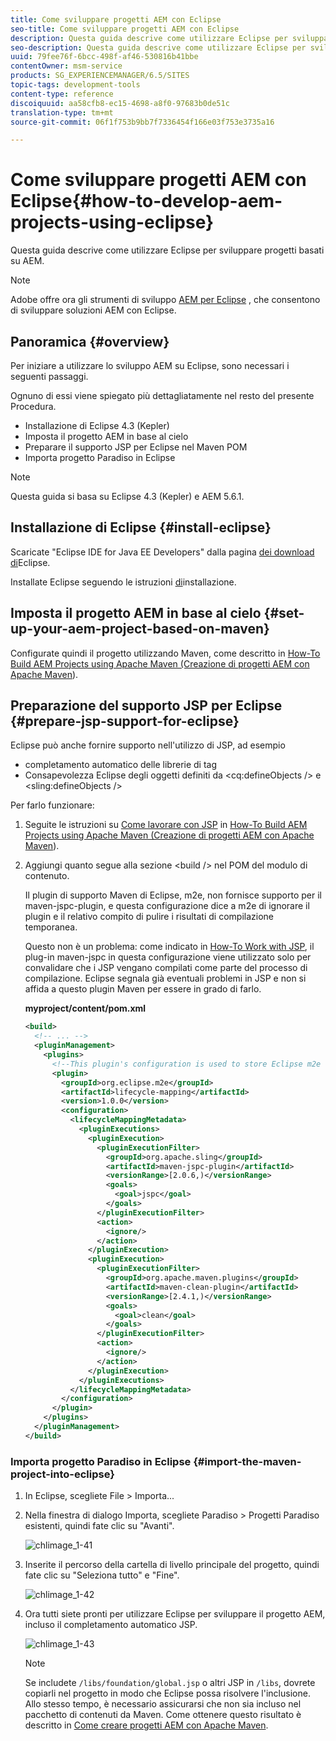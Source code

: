 ```yaml
---
title: Come sviluppare progetti AEM con Eclipse
seo-title: Come sviluppare progetti AEM con Eclipse
description: Questa guida descrive come utilizzare Eclipse per sviluppare progetti basati su AEM
seo-description: Questa guida descrive come utilizzare Eclipse per sviluppare progetti basati su AEM
uuid: 79fee76f-6bcc-498f-af46-530816b41bbe
contentOwner: msm-service
products: SG_EXPERIENCEMANAGER/6.5/SITES
topic-tags: development-tools
content-type: reference
discoiquuid: aa58cfb8-ec15-4698-a8f0-97683b0de51c
translation-type: tm+mt
source-git-commit: 06f1f753b9bb7f7336454f166e03f753e3735a16

---
```



# Come sviluppare progetti AEM con Eclipse{#how-to-develop-aem-projects-using-eclipse}

Questa guida descrive come utilizzare Eclipse per sviluppare progetti basati su AEM.

>[!NOTE]
>
>Adobe offre ora gli strumenti di sviluppo [AEM per Eclipse](/help/sites-developing/aem-eclipse.md) , che consentono di sviluppare soluzioni AEM con Eclipse.

## Panoramica {#overview}

Per iniziare a utilizzare lo sviluppo AEM su Eclipse, sono necessari i seguenti passaggi.

Ognuno di essi viene spiegato più dettagliatamente nel resto del presente Procedura.

* Installazione di Eclipse 4.3 (Kepler)
* Imposta il progetto AEM in base al cielo
* Preparare il supporto JSP per Eclipse nel Maven POM
* Importa progetto Paradiso in Eclipse

>[!NOTE]
>
>Questa guida si basa su Eclipse 4.3 (Kepler) e AEM 5.6.1.

## Installazione di Eclipse {#install-eclipse}

Scaricate &quot;Eclipse IDE for Java EE Developers&quot; dalla pagina [dei download di](https://www.eclipse.org/downloads/)Eclipse.

Installate Eclipse seguendo le istruzioni [di](https://wiki.eclipse.org/Eclipse/Installation)installazione.

## Imposta il progetto AEM in base al cielo {#set-up-your-aem-project-based-on-maven}

Configurate quindi il progetto utilizzando Maven, come descritto in [How-To Build AEM Projects using Apache Maven (Creazione di progetti AEM con Apache Maven](/help/sites-developing/ht-projects-maven.md)).

## Preparazione del supporto JSP per Eclipse {#prepare-jsp-support-for-eclipse}

Eclipse può anche fornire supporto nell&#39;utilizzo di JSP, ad esempio

* completamento automatico delle librerie di tag
* Consapevolezza Eclipse degli oggetti definiti da &lt;cq:defineObjects /> e &lt;sling:defineObjects />

Per farlo funzionare:

1. Seguite le istruzioni su [Come lavorare con JSP](/help/sites-developing/ht-projects-maven.md#how-to-work-with-jsps) in [How-To Build AEM Projects using Apache Maven (Creazione di progetti AEM con Apache Maven](/help/sites-developing/ht-projects-maven.md)).
1. Aggiungi quanto segue alla sezione &lt;build /> nel POM del modulo di contenuto.

   Il plugin di supporto Maven di Eclipse, m2e, non fornisce supporto per il maven-jspc-plugin, e questa configurazione dice a m2e di ignorare il plugin e il relativo compito di pulire i risultati di compilazione temporanea.

   Questo non è un problema: come indicato in [How-To Work with JSP](/help/sites-developing/ht-projects-maven.md#how-to-work-with-jsps), il plug-in maven-jspc in questa configurazione viene utilizzato solo per convalidare che i JSP vengano compilati come parte del processo di compilazione. Eclipse segnala già eventuali problemi in JSP e non si affida a questo plugin Maven per essere in grado di farlo.

   **myproject/content/pom.xml**

   ```xml
   <build>
     <!-- ... -->
     <pluginManagement>
       <plugins>
         <!--This plugin's configuration is used to store Eclipse m2e settings only. It has no influence on the Maven build itself.-->
         <plugin>
           <groupId>org.eclipse.m2e</groupId>
           <artifactId>lifecycle-mapping</artifactId>
           <version>1.0.0</version>
           <configuration>
             <lifecycleMappingMetadata>
               <pluginExecutions>
                 <pluginExecution>
                   <pluginExecutionFilter>
                     <groupId>org.apache.sling</groupId>
                     <artifactId>maven-jspc-plugin</artifactId>
                     <versionRange>[2.0.6,)</versionRange>
                     <goals>
                       <goal>jspc</goal>
                     </goals>
                   </pluginExecutionFilter>
                   <action>
                     <ignore/>
                   </action>
                 </pluginExecution>
                 <pluginExecution>
                   <pluginExecutionFilter>
                     <groupId>org.apache.maven.plugins</groupId>
                     <artifactId>maven-clean-plugin</artifactId>
                     <versionRange>[2.4.1,)</versionRange>
                     <goals>
                       <goal>clean</goal>
                     </goals>
                   </pluginExecutionFilter>
                   <action>
                     <ignore/>
                   </action>
                 </pluginExecution>
               </pluginExecutions>
             </lifecycleMappingMetadata>
           </configuration>
         </plugin>
       </plugins>
     </pluginManagement>
   </build>
   ```

### Importa progetto Paradiso in Eclipse {#import-the-maven-project-into-eclipse}

1. In Eclipse, scegliete File > Importa...
1. Nella finestra di dialogo Importa, scegliete Paradiso > Progetti Paradiso esistenti, quindi fate clic su &quot;Avanti&quot;.

   ![chlimage_1-41](assets/chlimage_1-41a.png)

1. Inserite il percorso della cartella di livello principale del progetto, quindi fate clic su &quot;Seleziona tutto&quot; e &quot;Fine&quot;.

   ![chlimage_1-42](assets/chlimage_1-42a.png)

1. Ora tutti siete pronti per utilizzare Eclipse per sviluppare il progetto AEM, incluso il completamento automatico JSP.

   ![chlimage_1-43](assets/chlimage_1-43a.png)

   >[!NOTE]
   >
   >Se includete `/libs/foundation/global.jsp` o altri JSP in `/libs`, dovrete copiarli nel progetto in modo che Eclipse possa risolvere l&#39;inclusione. Allo stesso tempo, è necessario assicurarsi che non sia incluso nel pacchetto di contenuti da Maven. Come ottenere questo risultato è descritto in [Come creare progetti AEM con Apache Maven](/help/sites-developing/ht-projects-maven.md).

